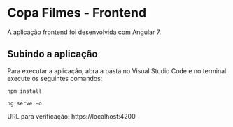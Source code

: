 # Copa Filmes - Frontend

A aplicação frontend foi desenvolvida com Angular 7.

## Subindo a aplicação


Para executar a aplicação, abra a pasta no Visual Studio Code e no terminal execute os seguintes comandos:

    npm install

    ng serve -o

URL para verificação: https://localhost:4200